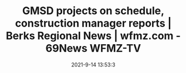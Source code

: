 ---
"title": "GMSD projects on schedule, construction manager reports | Berks Regional News | wfmz.com - 69News WFMZ-TV"
"date": "2021-9-14 13:53:3"
"feed_name": "GOOGLENEWS"
"feed_website": "https://news.google.com/rss/search?q=oil%26gas%7Cdrilling%7Cmining%7Cconstruction%7Cindustrial&hl=en-US&gl=US&ceid=US:en"
"feed_rss": "https://news.google.com/rss/search?q=oil%26gas%7Cdrilling%7Cmining%7Cconstruction%7Cindustrial&hl=en-US&gl=US&ceid=US:en"
"link": "https://www.wfmz.com/news/area/berks/gmsd-projects-on-schedule-construction-manager-reports/article_57672e62-14f9-11ec-a951-33a722b4d840.html"
"file": "_posts/2021-1-1-c16fb7d2287022eef1f08608312e5c1e09b45d33.md"
"accident": "0"
"drilling": "0"
---